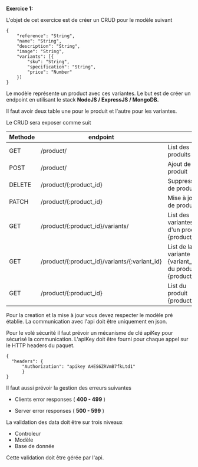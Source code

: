 **Exercice 1:**

L'objet de cet exercice est de créer un CRUD pour le modèle suivant

```
{
    "reference": "String",
    "name": "String",
    "description": "String",
    "image": "String",
    "variants": [{
        "sku": "String",
        "specification": "String",
        "price": "Number"
    }]
}

```

Le modèle représente un product avec ces variantes. Le but est de créer un endpoint en utilisant le stack **NodeJS / ExpressJS / MongoDB.**

Il faut avoir deux table une pour le produit et l'autre pour les variantes.

Le CRUD sera exposer comme suit

| Methode | endpoint                                      |                                                          |
| ------- | --------------------------------------------- | -------------------------------------------------------- |
| GET     | /product/                                     | List des produits                                        |
| POST    | /product/                                     | Ajout de produit                                         |
| DELETE  | /product/{:product_id}                        | Suppression de produit                                   |
| PATCH   | /product/{:product_id}                        | Mise à jour de produit                                   |
| GET     | /product/{:product_id}/variants/              | List des variantes d'un produit {product_id}             |
| GET     | /product/{:product_id}/variants/{:variant_id} | List de la variante {variant_id} du produit {product_id} |
| GET     | /product/{:product_id}                        | List du produit {product_id}                             |

Pour la creation et la mise à jour vous devez respecter le modèle pré établie. La communication avec l'api doit être uniquement en json.

Pour le volé sécurité il faut prévoir un mécanisme de clé apiKey pour sécurisé la communication. L'apiKey doit être fourni pour chaque appel sur le HTTP headers du paquet.

```
{
  "headers": {
      "Authorization": "apikey AHES6ZRVmB7fkLtd1"
      }
}

```

Il faut aussi prévoir la gestion des erreurs suivantes

- Clients error responses ( **400 - 499** )

- Server error responses ( **500 - 599** )

La validation des data doit être sur trois niveaux

- Controleur
- Modèle
- Base de donnée

Cette validation doit être gérée par l'api.
